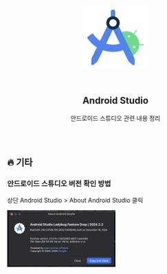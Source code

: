 <div align="center">
  <p>
    <img src="../README.assets/studio.png">
  </p>
  <br>
  <h2>Android Studio</h2>
  <p>안드로이드 스튜디오 관련 내용 정리</p>
  <br>
  <br>
</div>


## 🔥 기타

### 안드로이드 스튜디오 버전 확인 방법

상단 Android Studio > About Android Studio 클릭

<img src="../README.assets/etc.png" alt="etc" align="center" width="50%" />
